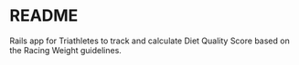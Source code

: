 # README

Rails app for Triathletes to track and calculate Diet Quality Score based on the Racing Weight guidelines.

